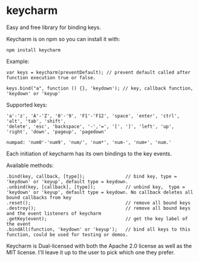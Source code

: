 keycharm
========

Easy and free library for binding keys.

Keycharm is on npm so you can install it with:
```
npm install keycharm
```


Example:

```
var keys = keycharm(preventDefault); // prevent default called after function execution true or false.

keys.bind("a", function () {}, 'keydown'); // key, callback function, 'keydown' or 'keyup'
```

Supported keys:
```
'a'-'z', 'A'-'Z', '0'-'9', 'F1'-'F12', 'space', 'enter', 'ctrl', 'alt', 'tab', 'shift', 
'delete', 'esc', 'backspace', '-','=', '[', ']', 'left', 'up', 'right', 'down', 'pageup', 'pagedown'

numpad: 'num0'-'num9', 'num/', 'num*', 'num-', 'num+', 'num.'
```


Each initiation of keycharm has its own bindings to the key events.

Available methods:

```
.bind(key, callback, [type]);               // bind key, type = 'keydown' or 'keyup', default type = keydown.
.unbind(key, [callback], [type]);           // unbind key,  type = 'keydown' or 'keyup', default type = keydown. No callback deletes all bound callbacks from key
.reset();                                   // remove all bound keys
.destroy();                                 // remove all bound keys and the event listeners of keycharm
.getKey(event);                             // get the key label of the event
.bindAll(function, 'keydown' or 'keyup');   // bind all keys to this function, could be used for testing or demos.
```

Keycharm is Dual-licensed with both the Apache 2.0 license as well as the MIT license. I'll leave it up to the user to pick which one they prefer.